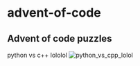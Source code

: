 # advent-of-code
Advent of code puzzles
---

python vs c++ lololol
![python_vs_cpp_lolol](https://media.discordapp.net/attachments/775854705707450398/1047942661295833168/image.png?width=1122&height=608)